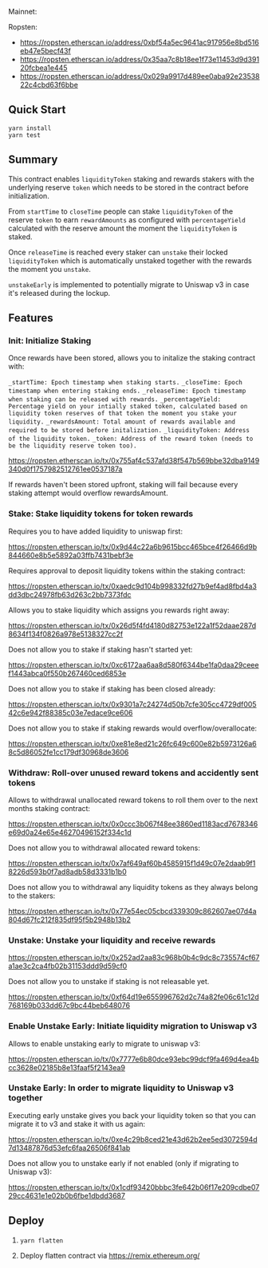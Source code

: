 Mainnet:

Ropsten: 
- https://ropsten.etherscan.io/address/0xbf54a5ec9641ac917956e8bd516eb47e5becf43f
- https://ropsten.etherscan.io/address/0x35aa7c8b18ee1f73e11453d9d39120fcbea1e445
- https://ropsten.etherscan.io/address/0x029a9917d489ee0aba92e2353822c4cbd63f6bbe

## Quick Start

```
yarn install
yarn test
```

## Summary

This contract enables `liquidityToken` staking and rewards stakers with the underlying reserve `token`
which needs to be stored in the contract before initialization.

From `startTime` to `closeTime` people can stake `liquidityToken` of the reserve `token` to earn `rewardAmounts` as configured with `percentageYield`
calculated with the reserve amount the moment the `liquidityToken` is staked.

Once `releaseTime` is reached every staker can `unstake` their locked `liquidityToken` which is automatically unstaked together with the rewards the moment you `unstake`.

`unstakeEarly` is implemented to potentially migrate to Uniswap v3 in case it's released during the lockup.

## Features

### Init: Initialize Staking

Once rewards have been stored, allows you to initalize the staking contract with:

`_startTime: Epoch timestamp when staking starts.`
`_closeTime: Epoch timestamp when entering staking ends.`
`_releaseTime: Epoch timestamp when staking can be released with rewards.`
`_percentageYield: Percentage yield on your intially staked token, calculated based on liquidity token reserves of that token the moment you stake your liquidity.`
`_rewardsAmount: Total amount of rewards available and required to be stored before initalization.`
`_liquidityToken: Address of the liquidity token.`
`_token: Address of the reward token (needs to be the liquidity reserve token too).`

https://ropsten.etherscan.io/tx/0x755af4c537afd38f547b569bbe32dba9149340d0f1757982512761ee0537187a

If rewards haven't been stored upfront, staking will fail because every staking attempt would overflow rewardsAmount.

### Stake: Stake liquidity tokens for token rewards

Requires you to have added liquidity to uniswap first:

https://ropsten.etherscan.io/tx/0x9d44c22a6b9615bcc465bce4f26466d9b844660e8b5e5892a03ffb7431bebf3e

Requires approval to deposit liquidity tokens within the staking contract:

https://ropsten.etherscan.io/tx/0xaedc9d104b998332fd27b9ef4ad8fbd4a3dd3dbc24978fb63d263c2bb7373fdc

Allows you to stake liquidity which assigns you rewards right away:

https://ropsten.etherscan.io/tx/0x26d5f4fd4180d82753e122a1f52daae287d8634f134f0826a978e5138327cc2f

Does not allow you to stake if staking hasn't started yet:

https://ropsten.etherscan.io/tx/0xc6172aa6aa8d580f6344be1fa0daa29ceeef1443abca0f550b267460ced6853e

Does not allow you to stake if staking has been closed already:

https://ropsten.etherscan.io/tx/0x9301a7c24274d50b7cfe305cc4729df00542c6e942f88385c03e7edace9ce606

Does not allow you to stake if staking rewards would overflow/overallocate:

https://ropsten.etherscan.io/tx/0xe81e8ed21c26fc649c600e82b5973126a68c5d86052fe1cc179df30968de3606

### Withdraw: Roll-over unused reward tokens and accidently sent tokens

Allows to withdrawal unallocated reward tokens to roll them over to the next months staking contract:

https://ropsten.etherscan.io/tx/0x0ccc3b067f48ee3860ed1183acd7678346e69d0a24e65e46270496152f334c1d

Does not allow you to withdrawal allocated reward tokens:

https://ropsten.etherscan.io/tx/0x7af649af60b4585915f1d49c07e2daab9f18226d593b0f7ad8adb58d3331b1b0

Does not allow you to withdrawal any liquidity tokens as they always belong to the stakers:

https://ropsten.etherscan.io/tx/0x77e54ec05cbcd339309c862607ae07d4a804d67fc212f835df95f5b2948b13b2

### Unstake: Unstake your liquidity and receive rewards

https://ropsten.etherscan.io/tx/0x252ad2aa83c968b0b4c9dc8c735574cf67a1ae3c2ca4fb02b31153ddd9d59cf0

Does not allow you to unstake if staking is not releasable yet.

https://ropsten.etherscan.io/tx/0xf64d19e655996762d2c74a82fe06c61c12d768169b033dd67c9bc44beb648076

### Enable Unstake Early: Initiate liquidity migration to Uniswap v3

Allows to enable unstaking early to migrate to uniswap v3:

https://ropsten.etherscan.io/tx/0x7777e6b80dce93ebc99dcf9fa469d4ea4bcc3628e02185b8e13faaf5f2143ea9

### Unstake Early: In order to migrate liquidity to Uniswap v3 together

Executing early unstake gives you back your liquidity token so that you can migrate it to v3 and stake it with us again:

https://ropsten.etherscan.io/tx/0xe4c29b8ced21e43d62b2ee5ed3072594d7d13487876d53efc6faa26506f841ab

Does not allow you to unstake early if not enabled (only if migrating to Uniswap v3):

https://ropsten.etherscan.io/tx/0x1cdf93420bbbc3fe642b06f17e209cdbe0729cc4631e1e02b0b6fbe1dbdd3687

## Deploy

1. `yarn flatten`

2. Deploy flatten contract via https://remix.ethereum.org/
